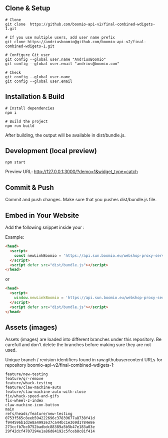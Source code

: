 ## Clone & Setup

```shell
# Clone
git clone  https://github.com/boomio-api-v2/final-combined-wdigets-1.git

# If you use multiple users, add user name prefix
git clone https://andriusboomio@github.com/boomio-api-v2/final-combined-wdigets-1.git

# Configure Git user
git config --global user.name "AndriusBoomio"
git config --global user.email "andrius@boomio.com"

# Check
git config --global user.name
git config --global user.email
```

## Installation & Build

```shell
# Install dependencies
npm i

# Build the project
npm run build
```

After building, the output will be available in dist/bundle.js.

## Development (local preview)

```shell
npm start
```

Preview URL:
http://127.0.0.1:3000/?demo=1&widget_type=catch

## Commit & Push

Commit and push changes. Make sure that you pushes dist/bundle.js file.

## Embed in Your Website

Add the following snippet inside your <head>:

Example:

```html
<head>
  <script>
    const newLinkBoomio = 'https://api.sun.boomio.eu/webshop-proxy-service/api/handle';
  </script>
  <script defer src="dist/bundle.js"></script>
</head>
```

or

```html
<head>
  <script>
    window.newLinkBoomio = 'https://api.sun.boomio.eu/webshop-proxy-service/api/handle';
  </script>
  <script defer src="dist/bundle.js"></script>
</head>
```

## Assets (images)

Assets (images) are loaded into different branches under this repository. Be carefull and don't delete the branches before making sure they are not used.

Unique branch / revision identifiers found in raw.githubusercontent URLs for repository boomio-api-v2/final-combined-wdigets-1:

```
feature/new-testing
feature/qr-remove
feature/whack-testing
feature/claw-machine-auto
feature/claw-machine-auto-with-close
fix/whack-speed-and-gifs
fix-wheel-z-index
claw-machine-icon-button
main
refs/heads/feature/new-testing
0753f565c8eeb594222696c37839677a8738f41d
f944596b1d3e8a4992e37ca44bc1e369d1784e8e
273ccfb7bc0752badbdc88389a5b5b47e183a03e
29f42dcf4707294e1a86d84192c5fceb8c81f414
```
